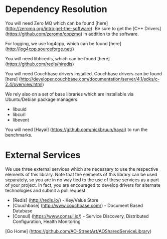# Dependency Resolution

You will need Zero MQ which can be found [here] (http://zeromq.org/intro:get-the-software). Be sure to get the [C++ Drivers] (https://github.com/zeromq/cppzmq) in addition to the software.

For logging, we use log4cpp, which can be found [here] (http://log4cpp.sourceforge.net/)

You will need libhiredis, which can be found [here] (https://github.com/redis/hiredis)

You will need Couchbase drivers installed.  Couchbase drivers can be found [here] (http://developer.couchbase.com/documentation/server/4.1/sdks/c-2.4/overview.html)

We rely also on a set of base libraries which are installable via Ubuntu/Debian package managers:
* libuuid
* libcurl
* libevent

You will need [Hayai] (https://github.com/nickbruun/hayai) to run the benchmarks.

# External Services

We use three external services which are necessary to use the respective elements of this library.  Note that the elements of this library can be used separately, so you are in no way tied to the use of these services as a part of your project.  In fact, you are encouraged to develop drivers for alternate technologies and submit a pull request.

* [Redis] (http://redis.io/) - Key/Value Store
* [Couchbase] (http://www.couchbase.com/) - Document Based Database
* [Consul] (https://www.consul.io/) - Service Discovery, Distributed Configuration, Health Monitoring


[Go Home] (https://github.com/AO-StreetArt/AOSharedServiceLibrary)
